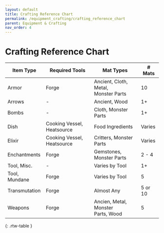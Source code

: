 ```yaml
---
layout: default
title: Crafting Reference Chart
permalink: /equipment_crafting/crafting_reference_chart
parent: Equipment & Crafting
nav_order: 4
---
```


# Crafting Reference Chart

| Item Type     | Required Tools             | Mat Types                               | &#35; Mats  |
|---------------|----------------------------|-----------------------------------------|---------|
| Armor         | Forge                      | Ancient, Cloth, Metal,<br>Monster Parts | 10      |
| Arrows        | -                          | Ancient, Wood                           | 1+      |
| Bombs         | -                          | Cloth, Monster Parts                    | 1+      |
| Dish          | Cooking Vessel, Heatsource | Food Ingredients                        | Varies  |
| Elixir        | Cooking Vessel, Heatsource | Critters, Monster Parts                 | Varies  |
| Enchantments  | Forge                      | Gemstones, Monster Parts                | 2 - 4   |
| Tool, Misc.   | -                          | Varies by Tool                          | 1+      |
| Tool, Mundane | Forge                      | Varies by Tool                          | 5       |
| Transmutation | Forge                      | Almost Any                              | 5 or 10 |
| Weapons       | Forge                      | Ancien, Metal, Monster<br>Parts, Wood   | 5       |
{: .rtw-table }


